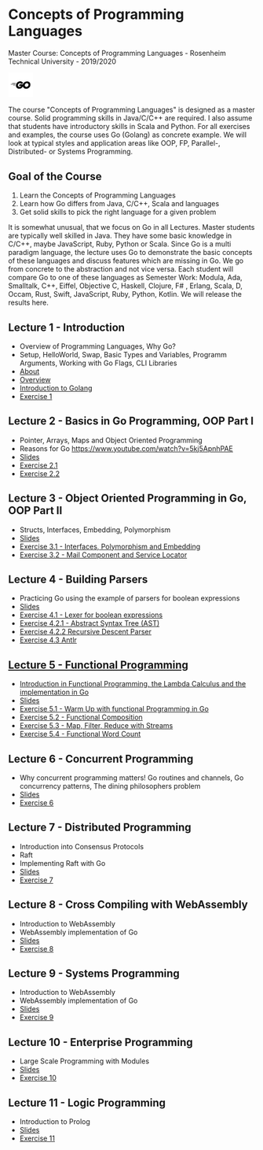 # Concepts of Programming Languages
Master Course: Concepts of Programming Languages - Rosenheim Technical University - 2019/2020

<img src="docs/img/go.png" width="10%">

The course "Concepts of Programming Languages" is designed as a master course. Solid programming skills in Java/C/C++ are required. I also assume that students have introductory skills in Scala and Python. For all exercises and examples, the course uses Go (Golang) as concrete example.
We will look at typical styles and application areas like OOP, FP, Parallel-, Distributed- or Systems Programming. 

## Goal of the Course

1. Learn the Concepts of Programming Languages
2. Learn how Go differs from Java, C/C++, Scala and languages
3. Get solid skills to pick the right language for a given problem

It is somewhat unusual, that we focus on Go in all Lectures. Master students are typically well skilled in Java. They
have some basic knowledge in C/C++, maybe JavaScript, Ruby, Python or Scala. Since Go is a multi paradigm language, the lecture uses Go to demonstrate the basic concepts of these languages and discuss features which are missing in Go. We go from concrete to the abstraction and not vice versa.
Each student will compare Go to one of these languages as Semester Work: Modula, Ada, Smalltalk, C++, Eiffel, Objective C, Haskell, Clojure, F# , Erlang, Scala, D, Occam, Rust, Swift, JavaScript, Ruby, Python, Kotlin. We will release the results here. 

## Lecture 1 - Introduction

- Overview of Programming Languages, Why Go?
- Setup, HelloWorld, Swap, Basic Types and Variables, Programm Arguments, Working with Go Flags, CLI Libraries 
- <a href="docs/01-1-About.pdf">About</a>
- <a href="docs/01-2-Overview.pdf">Overview</a>
- <a href="docs/01-3-Introduction to Golang.pdf">Introduction to Golang</a>
- <a href="docs/exercises/Exercise1.md">Exercise 1</a>

## Lecture 2 - Basics in Go Programming, OOP Part I

- Pointer, Arrays, Maps and Object Oriented Programming
- Reasons for Go https://www.youtube.com/watch?v=5kj5ApnhPAE
- <a href="docs/-2-Go Programming - Basics and OOP.pdf">Slides</a>
- <a href="docs/exercises/Exercise2.1.md">Exercise 2.1</a>
- <a href="docs/exercises/Exercise2.2.md">Exercise 2.2</a>

## Lecture 3 - Object Oriented Programming in Go, OOP Part II

- Structs, Interfaces, Embedding, Polymorphism
- <a href="docs/03-Go-Programming-OOP.pdf">Slides</a>
- <a href="docs/exercises/Exercise3.md">Exercise 3.1 - Interfaces, Polymorphism and Embedding</a>
- <a href="docs/exercises/Exercise3.md">Exercise 3.2 - Mail Component and Service Locator</a>

## Lecture 4 - Building Parsers

- Practicing Go using the example of parsers for boolean expressions
- <a href="docs/04-Go-Programming-Parser.pdf">Slides</a>
- <a href="docs/exercises/Exercise4.md">Exercise 4.1 - Lexer for boolean expressions
- <a href="docs/exercises/Exercise4.md">Exercise 4.2.1 - Abstract Syntax Tree (AST)
- <a href="docs/exercises/Exercise4.md">Exercise 4.2.2 Recursive Descent Parser
- <a href="docs/exercises/Exercise4.md">Exercise 4.3 Antlr

## Lecture 5 - Functional Programming
- Introduction in Functional Programming, the Lambda Calculus and the implementation in Go
- <a href="docs/05-Functional-Programming.pdf">Slides</a>
- <a href="docs/exercises/Exercise5.md">Exercise 5.1 - Warm Up with functional Programming in Go</a>
- <a href="docs/exercises/Exercise5.md">Exercise 5.2 - Functional Composition</a>
- <a href="docs/exercises/Exercise5.md">Exercise 5.3 - Map, Filter, Reduce with Streams</a>
- <a href="docs/exercises/Exercise5.md">Exercise 5.4 - Functional Word Count</a>

## Lecture 6 - Concurrent Programming
- Why concurrent programming matters! Go routines and channels, Go concurrency patterns, The dining philosophers problem
- <a href="docs/06-Concurrent-Programming.pdf">Slides</a>
- <a href="docs/exercises/Exercise6.md">Exercise 6</a>

## Lecture 7 - Distributed Programming 
- Introduction into Consensus Protocols
- Raft
- Implementing Raft with Go 
- <a href="docs/07-Distributed-Programming-Raft.pdf">Slides</a>
- <a href="docs/exercises/Exercise7.md">Exercise 7</a>

## Lecture 8 - Cross Compiling with WebAssembly 
- Introduction to WebAssembly
- WebAssembly implementation of Go
- <a href="docs/08-WebAssembly.pdf">Slides</a>
- <a href="docs/exercises/Exercise8.md">Exercise 8</a>

## Lecture 9 - Systems Programming
- Introduction to WebAssembly
- WebAssembly implementation of Go
- <a href="docs/09-Systems-Programming.pdf">Slides</a>
- <a href="docs/exercises/Exercise9.md">Exercise 9</a>

## Lecture 10 - Enterprise Programming
- Large Scale Programming with Modules
- <a href="docs/10-Enterprise-Programming-Modules.pdf">Slides</a>
- <a href="docs/exercises/Exercise10.md">Exercise 10</a>

## Lecture 11 - Logic Programming
- Introduction to Prolog
- <a href="docs/11-Logic-Programming.pdf">Slides</a>
- <a href="docs/exercises/Exercise11.md">Exercise 11</a>
